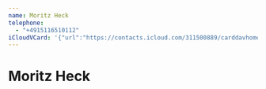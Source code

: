 ```yaml
---
name: Moritz Heck
telephone:
  - "+4915116510112"
iCloudVCard: '{"url":"https://contacts.icloud.com/311500889/carddavhome/card/67346339-05F1-45FF-AB0E-35D0BBFAE456.vcf","etag":"\"kmfhaky3\"","data":"BEGIN:VCARD\r\nVERSION:3.0\r\nFN:\r\nN:Heck;Moritz;;;\r\nUID:209CDC89-C8D8-4FE9-9A2B-346BBAEB5DA2\r\nPRODID:-//Apple Inc.//iOS 12.4//EN\r\nREV:2025-04-03T22:18:33Z\r\nORG:;\r\nTEL:+4915116510112\r\nEND:VCARD"}'
---
```

# Moritz Heck